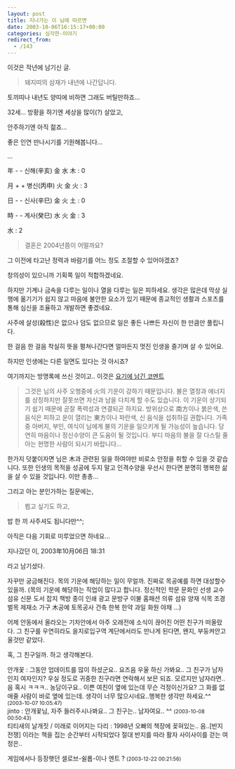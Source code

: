 ```yaml
---
layout: post
title: 지나가는 이 님에 따르면
date: 2003-10-06T16:15:17+00:00
categories: 심각한-이야기
redirect_from:
  - /143
---
```


이것은 작년에 남기신 글.

> 돼지띠의 삼재가 내년에 나간답니다.

토끼띠나 내년도 양띠에 비하면 그래도 버틸만하죠...

32세... 방황을 하기엔 세상을 많이(?) 살았고,

안주하기엔 아직 젊죠...

좋은 인연 만나시기를 기원해봅니다...

...

年 - - 신해(辛亥) 金 水 木 : 0

月 + + 병신(丙申) 火 金 火 : 3

日 - - 신사(辛巳) 金 火 土 : 0

時 - - 계사(癸巳) 水 火 金 : 3

水 : 2

 

> 결혼은 2004년쯤이 어떨까요?

그 이전에 타고난 정력과 바람기를 어느 정도 조절할 수 있어야겠죠?

창의성이 있으니까 기획쪽 일이 적합하겠네요.

하지만 기계나 금속을 다루는 일이나 열을 다루는 일은 피하세요. 생각은 많은데 막상 실행에 옮기기가 쉽지 않고 마음에 불안한 요소가 있기 때문에 종교적인 생활과 스포츠를 통해 심신을 조율하고 개발하면 좋겠네요.

사주에 살성(殺性)은 없으나 덤도 없으므로 일은 좋든 나쁘든 자신이 한 만큼만 풀립니다.

한 걸음 한 걸음 착실히 뜻을 펼쳐나간다면 얼마든지 멋진 인생을 즐기며 살 수 있어요.

하지만 인생에는 다른 일면도 있다는 것 아시죠?

여기까지는 방명록에 쓰신 것이고.. 이것은 <a href="http://jinto.pe.kr/138">요기에 남긴 코멘트</a>

> 그것은 님의 사주 오행중에 火의 기운이 강하기 때문입니다. 불은 열정과 에너지를 상징하지만 잘못쓰면 자신과 남을 다치게 할 수도 있습니다. 이 기운이 상기되기 쉽기 때문에 곧잘 폭력성과 연결되곤 하지요. 방위상으로 南方이나 붉은색, 쓴 음식은 피하고 운이 열리는 東方이나 파란색, 신 음식을 섭취하길 권합니다. 가족 중 아버지, 부인, 여식이 님에게 불의 기운을 일으키게 될 가능성이 높습니다. 당연히 마음이나 정신수양이 큰 도움이 될 것입니다. 부디 마음의 불을 잘 다스릴 줄 아는 현명한 사람이 되시기 바랍니다...

한가지 덧붙이자면 님은 木과 관련된 일을 하여야만 비로소 안정을 취할 수 있을 것 같습니다. 또한 인생의 목적을 성공에 두지 말고 인격수양을 우선시 한다면 분명히 행복한 삶을 살 수 있을 것입니다. 이만 총총...

그리고 아는 분인가하는 질문에는,

> 뵙고 싶기도 하고,

밥 한 끼 사주셔도 됩니다만^^;

아직은 다음 기회로 미루었으면 하네요...

지나갔던 이, 2003年10月06日 18:31

라고 남기셨다.

자꾸만 궁금해진다. 목의 기운에 해당하는 일이 무얼까. 진짜로 목공예를 하면 대성할수 있을까. (목의 기운에 해당하는 직업이 많다고 합니다. 정신적인 학문 문화인 선생 교수 섬유 신문 도서 잡지 책방 종이 인쇄 광고 문방구 이불 홈패션 의류 섬유 양재 식목 조경 벌목 제재소 가구 木공예 토목공사 건축 한복 한약 과일 화원 야채 ...)

어제 안동에서 올라오는 기차안에서 아주 오래전에 소식이 끊어진 어떤 친구가 떠올랐다. 그 친구를 우연히라도 을지로입구역 계단에서라도 만나게 된다면, 왠지, 부둥켜안고 울것만 같았다.

혹, 그 친구일까. 하고 생각해본다.
<div id=comments>
<div class=comment>
<!--- cmt:300 --->
<!--- mail: --->
<!--- parent:0 --->
안개꽃 : 
그동안 업데이트를 많이 하셨군요..
요즈음 우울 하신 가봐요..
그 친구가 남자인지 여자인지? 우실 정도로 귀중한 친구라면 연락해서 보믄 되죠. 모르지만 남자라면..음 혹시 ㅋㅋㅋ..
농담이구요..
이쁜 여친이 옆에 있는데 무슨 걱정이신가요? 그 화를 없애줄 사람이 바로 옆에 있는데.
생각이 너무 많으시네요..행복한 생각만 하세요.^^
 <small>(2003-10-07 10:05:47)</small>
</div>
<div class=comment>
<!--- cmt:301 --->
<!--- mail: --->
<!--- parent:0 --->
jinto : 
안개꽃님, 자주 들러주시나봐요..
그 친구는.. 남자여요.. ^^
 <small>(2003-10-08 00:50:43)</small>
</div>
<div class=comment>
<!--- cmt:302 --->
<!--- mail: --->
<!--- parent:0 --->
티티새의 날개짓 / 미래로 이어지는 다리 : 
1998년 오빠의 책장에 꽂혀있는..
 음..[반지전쟁] 이라는 책을 집는 순간부터 시작되었다
 절대 반지를 따라 활자 사이사이를 걷는 여정은..

 게임에서나 등장햇던 셀로브-쉴롭-이나 엔트 ?
 <small>(2003-12-22 00:21:56)</small>
</div>
</div>
